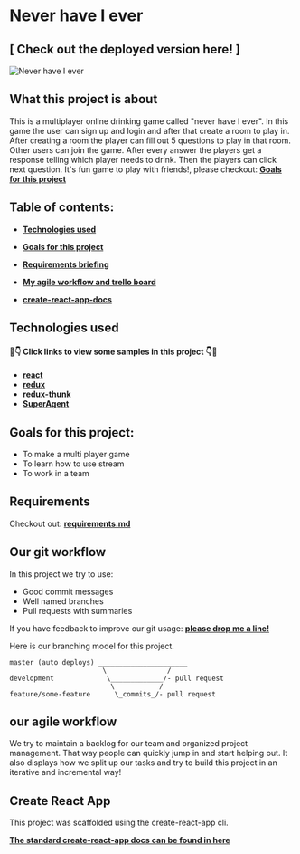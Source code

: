 


#  Never have I ever 
## [ Check out the deployed version here! ]
![Never have I ever ](https://github.com/Lydia-coder/game-client/blob/master/src/NeverhaveIever.gif)
## What this project is about

This is a multiplayer online drinking game called "never have I ever". In this game the user can sign up and login and after that create a room to play in. After creating a room the player can fill out 5 questions to play in that room. Other users can join the game. After every answer the players get a response telling which player needs to drink. Then the players can click next question. It's fun game to play with friends!, please checkout: **[Goals for this project](#goals-for-this-project)**

## Table of contents:

- **[Technologies used](#technologies-used)**
- **[Goals for this project](#goals-for-this-project)**
- **[Requirements briefing](#requirements)**


- **[My agile workflow and trello board](#my-agile-workflow-and-trello-board)**
- **[create-react-app-docs](#create-react-app)**

## Technologies used

#### 👀👇 Click links to view some samples in this project 👇👀

- **[react](./src/Room.js)**  
- **[redux](./src/reducers/room.js)**  
- **[redux-thunk]()**  
- **[SuperAgent](./src/actions/questions.js)**  

## Goals for this project:

- To make a multi player game
- To learn how to use stream
- To work in a team


## Requirements

Checkout out: **[requirements.md](Requirements.md)**



## Our git workflow

In this project we try to use:

- Good commit messages
- Well named branches
- Pull requests with summaries

If you have feedback to improve our git usage: **[please drop me a line!](https://www.linkedin.com/in/lydia-michael-smeets/)** 

Here is our branching model for this project.

```
master (auto deploys) ______________________
                       \               /
development             \_____________/- pull request
                         \           /
feature/some-feature      \_commits_/- pull request
```

## our agile workflow 

We try to maintain a backlog for our team and organized project management. That way people can quickly jump in and start helping out. It also displays how we split up our tasks and try to build this project in an iterative and incremental way!



## Create React App

This project was scaffolded using the create-react-app cli. 

**[The standard create-react-app docs can be found in here](./create-react-app-docs.md)**



